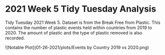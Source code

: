 # 2021 Week 5 Tidy Tuesday Analysis

Tidy Tuesday 2021 Week 5. Dataset is from the Break Free from Plastic. This contains the number of plastic events held within countries from 2019 to 2020. The amount of plastic and the type of plastic removed is also recorded.

![Notable Plot](01-26-2021/plots/Events by Country 2019 vs 2020.png)